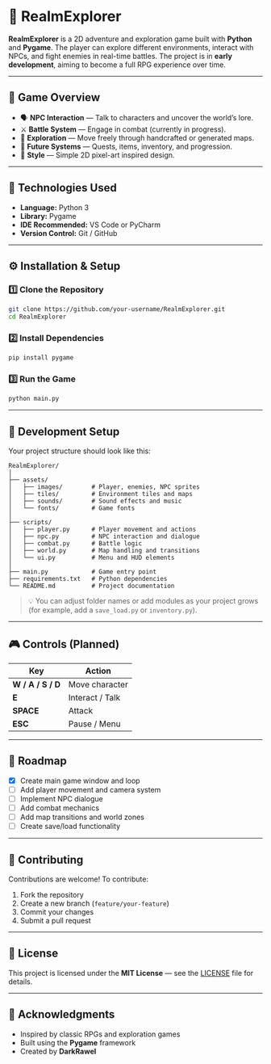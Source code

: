 # 🌌 RealmExplorer

**RealmExplorer** is a 2D adventure and exploration game built with **Python** and **Pygame**.
The player can explore different environments, interact with NPCs, and fight enemies in real-time battles.
The project is in **early development**, aiming to become a full RPG experience over time.

---

## 🧭 Game Overview

* 🗣️ **NPC Interaction** — Talk to characters and uncover the world’s lore.
* ⚔️ **Battle System** — Engage in combat (currently in progress).
* 🌄 **Exploration** — Move freely through handcrafted or generated maps.
* 🧱 **Future Systems** — Quests, items, inventory, and progression.
* 🎨 **Style** — Simple 2D pixel-art inspired design.

---

## 🧩 Technologies Used

* **Language:** Python 3
* **Library:** Pygame
* **IDE Recommended:** VS Code or PyCharm
* **Version Control:** Git / GitHub

---

## ⚙️ Installation & Setup

### 1️⃣ Clone the Repository

```bash
git clone https://github.com/your-username/RealmExplorer.git
cd RealmExplorer
```

### 2️⃣ Install Dependencies

```bash
pip install pygame
```

### 3️⃣ Run the Game

```bash
python main.py
```

---

## 🧱 Development Setup

Your project structure should look like this:

```
RealmExplorer/
│
├── assets/
│   ├── images/        # Player, enemies, NPC sprites
│   ├── tiles/         # Environment tiles and maps
│   ├── sounds/        # Sound effects and music
│   └── fonts/         # Game fonts
│
├── scripts/
│   ├── player.py      # Player movement and actions
│   ├── npc.py         # NPC interaction and dialogue
│   ├── combat.py      # Battle logic
│   ├── world.py       # Map handling and transitions
│   └── ui.py          # Menu and HUD elements
│
├── main.py            # Game entry point
├── requirements.txt   # Python dependencies
└── README.md          # Project documentation
```

> 💡 You can adjust folder names or add modules as your project grows (for example, add a `save_load.py` or `inventory.py`).

---

## 🎮 Controls (Planned)

| Key               | Action          |
| ----------------- | --------------- |
| **W / A / S / D** | Move character  |
| **E**             | Interact / Talk |
| **SPACE**         | Attack          |
| **ESC**           | Pause / Menu    |

---

## 🧠 Roadmap

* [x] Create main game window and loop
* [ ] Add player movement and camera system
* [ ] Implement NPC dialogue
* [ ] Add combat mechanics
* [ ] Add map transitions and world zones
* [ ] Create save/load functionality

---

## 🤝 Contributing

Contributions are welcome!
To contribute:

1. Fork the repository
2. Create a new branch (`feature/your-feature`)
3. Commit your changes
4. Submit a pull request

---

## 📜 License

This project is licensed under the **MIT License** — see the [LICENSE](LICENSE) file for details.

---

## 🌟 Acknowledgments

* Inspired by classic RPGs and exploration games
* Built using the **Pygame** framework
* Created by **DarkRawel**
